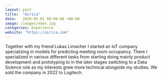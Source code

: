 ```yaml
---
layout: post
title:  "Airica"
date:   2020-05-01 00:00:00 +00:00
image: /images/eden.jpg
categories: Experience
website: "https://airica.com"
---
```

Together with my friend Lukas Limacher I started an IoT company specializing in models for predicting meeting room occupancy. There I specialized in various different tasks from starting doing mainly product development and prototyping to in the later stages switching to a Data Science role as my interests grew more technical alongside my studies. We sold the company in 2022 to Logitech.